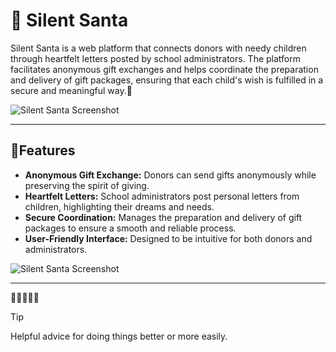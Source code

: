 # 🌟 Silent Santa

Silent Santa is a web platform that connects donors with needy children through heartfelt letters posted by school administrators. The platform facilitates anonymous gift exchanges and helps coordinate the preparation and delivery of gift packages, ensuring that each child's wish is fulfilled in a secure and meaningful way.💌

![Silent Santa Screenshot](SS/howitworks.png)

---

## 🎁Features

- **Anonymous Gift Exchange:** Donors can send gifts anonymously while preserving the spirit of giving.
- **Heartfelt Letters:** School administrators post personal letters from children, highlighting their dreams and needs.
- **Secure Coordination:** Manages the preparation and delivery of gift packages to ensure a smooth and reliable process.
- **User-Friendly Interface:** Designed to be intuitive for both donors and administrators.
 
![Silent Santa Screenshot](SS/letters.png)

---

🎉✨🎅🏼🎄

> [!TIP]
> Helpful advice for doing things better or more easily.